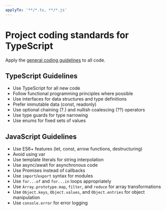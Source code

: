 ```yaml
---
applyTo: '**/*.ts, **/*.js'
---
```


# Project coding standards for TypeScript

Apply the [general coding guidelines](./general.instructions.md) to all code.

## TypeScript Guidelines

- Use TypeScript for all new code
- Follow functional programming principles where possible
- Use interfaces for data structures and type definitions
- Prefer immutable data (const, readonly)
- Use optional chaining (?.) and nullish coalescing (??) operators
- Use type guards for type narrowing
- Use enums for fixed sets of values

## JavaScript Guidelines

- Use ES6+ features (let, const, arrow functions, destructuring)
- Avoid using var
- Use template literals for string interpolation
- Use async/await for asynchronous code
- Use Promises instead of callbacks
- Use `import`/`export` syntax for modules
- Use `for...of` and `for...in` loops appropriately
- Use `Array.prototype.map`, `filter`, and `reduce` for array transformations
- Use `Object.keys`, `Object.values`, and `Object.entries` for object manipulation
- Use `console.error` for error logging
